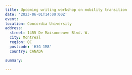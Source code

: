 ```yaml
---
title: Upcoming writing workshop on mobility transition
date: '2023-06-01T14:00:00Z'
event: 
location: Concordia University
address:
  street: 1455 De Maisonneuve Blvd. W.
  city: Montreal
  region: QC
  postcode: 'H3G 1M8'
  country: CANADA

summary: 

---
```

